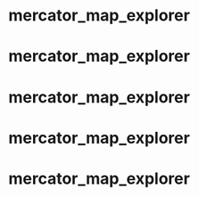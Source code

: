 # mercator_map_explorer
# mercator_map_explorer
# mercator_map_explorer
# mercator_map_explorer
# mercator_map_explorer
